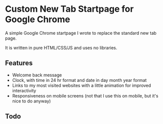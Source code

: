 # Custom New Tab Startpage for Google Chrome

A simple Google Chrome startpage I wrote to replace the standard new tab page.

It is written in pure HTML/CSS/JS and uses no libraries.

## Features

- Welcome back message
- Clock, with time in 24 hr format and date in day month year format
- Links to my most visited websites with a little animation for improved interactivity
- Responsiveness on mobile screens (not that I use this on mobile, but it's nice to do anyway)

## Todo
